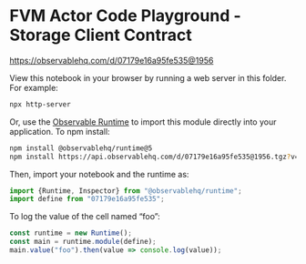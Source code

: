 # FVM Actor Code Playground - Storage Client Contract

https://observablehq.com/d/07179e16a95fe535@1956

View this notebook in your browser by running a web server in this folder. For
example:

~~~sh
npx http-server
~~~

Or, use the [Observable Runtime](https://github.com/observablehq/runtime) to
import this module directly into your application. To npm install:

~~~sh
npm install @observablehq/runtime@5
npm install https://api.observablehq.com/d/07179e16a95fe535@1956.tgz?v=3
~~~

Then, import your notebook and the runtime as:

~~~js
import {Runtime, Inspector} from "@observablehq/runtime";
import define from "07179e16a95fe535";
~~~

To log the value of the cell named “foo”:

~~~js
const runtime = new Runtime();
const main = runtime.module(define);
main.value("foo").then(value => console.log(value));
~~~
